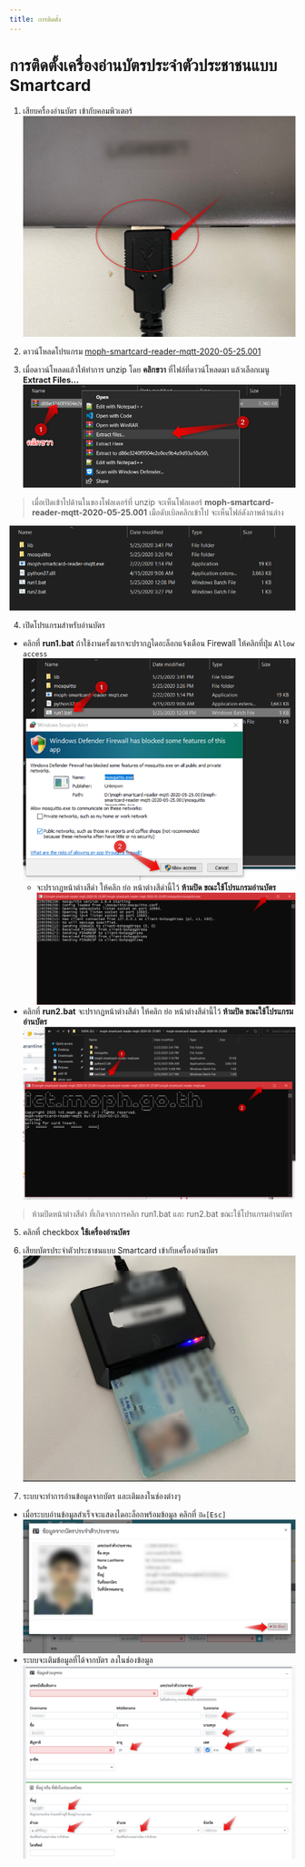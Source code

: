 ```yaml
---
title: การติดตั้ง
---
```


# การติดตั้งเครื่องอ่านบัตรประจำตัวประชาชนแบบ Smartcard

1. เสียบครื่องอ่านบัตร เข้ากับคอมพิวเตอร์
![](./img/2020-05-25_11h25_00.752c392e.png)

2. ดาวน์โหลดโปรแกรม [moph-smartcard-reader-mqtt-2020-05-25.001](https://smarthealth.moph.go.th/api/download/file/d86e3240f9504e2e0ee9b4a9d93a10a56.zip)

3. เมื่อดาวน์โหลดแล้วให้ทำการ unzip โดย **คลิกขวา** ที่ไฟล์ที่ดาวน์โหลดมา แล้วเลือกเมนู **Extract Files...**
![](./img/2020-05-26_16h22_35.82247ff4.png)

>เมื่อเปิดเข้าไปด้านในของโฟลเดอร์ที่ unzip จะเห็นโฟลเดอร์ **moph-smartcard-reader-mqtt-2020-05-25.001** เมือดับเบิลคลิกเข้าไป จะเห็นไฟล์ดังภาพด้านล่าง

![](./img/2020-05-25_15h56_26.3ae92afb.png)

4. เปิดโปรแกรมสำหรับอ่านบัตร
- คลิกที่ **run1.bat** ถ้าใช้งานครั้งแรกจะปรากฏไดอะล็อกแจ้งเตือน Firewall ให้คลิกที่ปุ่ม `Allow access`
![](./img/2020-05-25_15h43_55.b20f6e41.png)
  - จะปรากฏหน้าต่างสีดำ ให้คลิก ย่อ หน้าต่างสีดำนี้ไว้ **ห้ามปิด ขณะใช้โปรแกรมอ่านบัตร**
  ![](./img/2020-05-25_15h45_59.f65b98b8.png)
- คลิกที่ **run2.bat** จะปรากฏหน้าต่างสีดำ ให้คลิก ย่อ หน้าต่างสีดำนี้ไว้ **ห้ามปิด ขณะใช้โปรแกรมอ่านบัตร**
![](./img/2020-05-25_15h47_25.7e8de9f4.png)
> ห้ามปิดหน้าต่างสีดำ ที่เกิดจากการคลิก run1.bat และ run2.bat ขณะใช้โปรแกรมอ่านบัตร

5. คลิกที่ checkbox **ใช้เครื่องอ่านบัตร**
6. เสียบบัตรประจำตัวประชาชนแบบ Smartcard เข้ากับเครื่องอ่านบัตร
![](./img/2020-05-25_11h26_06.2780ec10.png)

7. ระบบจะทำการอ่านข้อมูลจากบัตร และเติมลงในช่องต่างๆ
- เมื่อระบบอ่านข้อมูลสำเร็จจะแสดงไดอะล็อกพร้อมข้อมูล คลิกที่ `ปิด[Esc]`
![](./img/2020-05-25_11h32_26.5493c95a.png)
- ระบบจะเติมข้อมูลที่ได้จากบัตร ลงในช่องข้อมูล
![](./img/2020-05-25_11h34_10.3595e80b.png)
